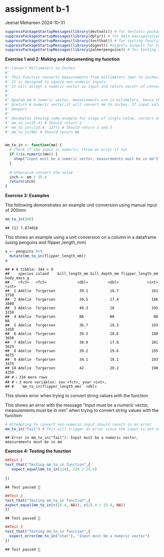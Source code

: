 assignment b-1
================
Jeenat Mehareen
2024-10-31

``` r
suppressPackageStartupMessages(library(devtools)) # for devtools package
suppressPackageStartupMessages(library(dplyr)) # for data maniupulation
suppressPackageStartupMessages(library(testthat)) # for testing functions
suppressPackageStartupMessages(library(digest)) #digests outputs for testing 
suppressPackageStartupMessages(library(palmerpenguins)) # for testing a sample tibble
```

**Exercise 1 and 2: Making and documenting my function**

``` r
#' Convert Millimeters to Inches
#'
#' This function converts measurements from millimeters (mm) to inches: 1 inch = 25.4 mm.
#' It is designed to ignore non-numeric inputs.
#' It will accept a numeric vector as input and return vecotr of converted values
#' 
#' 
#' @param mm A numeric vector, measurements are in milimeters, hence the name mm. Non-numeric values will result in an error.
#' @return A numeric vector,it will convert mm to inches. If input values are NA it will return "NA"
#' @export
#'
#' @examples Showing some example for usage of single value, vectors and NA 
#' mm_to_in(25.4) # Should return 1
#' mm_to_in(c(25.4, 127)) # Should return 1 and 5
#' mm_to_in(NA) # Should return NA


mm_to_in <- function(mm) {
  # Check if the input is numeric; throw an error if not
  if (!is.numeric(mm)) {
    stop("Input must be a numeric vector, measurements must be in mm")
  }
  
  # otherwise convert the value
  inch <- mm / 25.4
  return(inch)
}
```

**Exercise 3: Examples**

<p>
The following demonstrates an example unit conversion using manual input
of 200mm
<p>

``` r
mm_to_in(200)
```

    ## [1] 7.874016

<p>
This shows an example using a unit conversion on a column in a dataframe
(using penguins and flipper_length_mm)
<p>

``` r
a <- penguins %>%
  mutate(mm_to_in(flipper_length_mm))
a
```

    ## # A tibble: 344 × 9
    ##    species island    bill_length_mm bill_depth_mm flipper_length_mm body_mass_g
    ##    <fct>   <fct>              <dbl>         <dbl>             <int>       <int>
    ##  1 Adelie  Torgersen           39.1          18.7               181        3750
    ##  2 Adelie  Torgersen           39.5          17.4               186        3800
    ##  3 Adelie  Torgersen           40.3          18                 195        3250
    ##  4 Adelie  Torgersen           NA            NA                  NA          NA
    ##  5 Adelie  Torgersen           36.7          19.3               193        3450
    ##  6 Adelie  Torgersen           39.3          20.6               190        3650
    ##  7 Adelie  Torgersen           38.9          17.8               181        3625
    ##  8 Adelie  Torgersen           39.2          19.6               195        4675
    ##  9 Adelie  Torgersen           34.1          18.1               193        3475
    ## 10 Adelie  Torgersen           42            20.2               190        4250
    ## # ℹ 334 more rows
    ## # ℹ 3 more variables: sex <fct>, year <int>,
    ## #   `mm_to_in(flipper_length_mm)` <dbl>

<p>
This shows error when trying to convert string values with the function
<p>
<p>
This shows an error with the message “Input must be a numeric vector,
measurements must be in mm” when trying to convert string values with
the function:
</p>

``` r
# Attempting to convert non-numeric input should result in an error
mm_to_in("fail") # This will trigger an error since the input is not numeric
```

    ## Error in mm_to_in("fail"): Input must be a numeric vector, measurements must be in mm

**Exercise 4: Testing the function**

``` r
##Test 1
test_that("Testing mm_to_in function",{
   expect_equal(mm_to_in(124), 124 / 25.4)
             
})
```

    ## Test passed 🎊

``` r
##Test 2
test_that("Testing mm_to_in function",{
expect_equal(mm_to_in(c(25.4, NA)), c(25.4 / 25.4, NA))
})
```

    ## Test passed 🥳

``` r
##Test 3
test_that("Testing mm_to_in function",{
  expect_error(mm_to_in("stat"), "Input must be a numeric vector")
})
```

    ## Test passed 🥳
